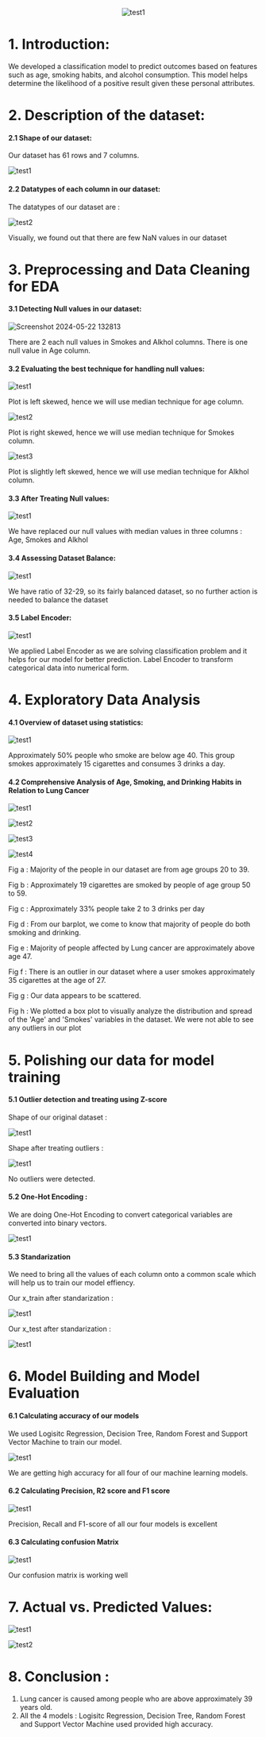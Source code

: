 <p align="center">
  <img src="https://github.com/Mervin50/ML_Project2_LungCancer_Classification/assets/167336864/a5520829-27fb-4928-b7b0-941028233030" alt="test1">
</p>


# 1. Introduction:
We developed a classification model to predict outcomes based on features such as age, smoking habits, and alcohol consumption. This model helps determine the likelihood of a positive result given these personal attributes.

# 2. Description of the dataset:

#### 2.1 Shape of our dataset:
Our dataset has 61 rows and 7 columns.

![test1](https://github.com/Mervin50/ML_Project2_LungCancer_Classification/assets/167336864/863ec6f8-7f0e-444d-9478-20de60638592)

#### 2.2 Datatypes of each column in our dataset:
The datatypes of our dataset are : 

![test2](https://github.com/Mervin50/ML_Project2_LungCancer_Classification/assets/167336864/4af6acc7-a825-4f89-a45d-92c729aced08)


Visually, we found out that there are few NaN values in our dataset

# 3. Preprocessing and Data Cleaning for EDA

#### 3.1 Detecting Null values in our dataset:

![Screenshot 2024-05-22 132813](https://github.com/Mervin50/ML_Project2_LungCancer_Classification/assets/167336864/667e87e4-f5cc-4458-b100-74d6e5615383)

There are 2 each null values in Smokes and Alkhol columns. There is one null value in Age column. 

#### 3.2 Evaluating the best technique for handling null values:

![test1](https://github.com/Mervin50/ML_Project2_LungCancer_Classification/assets/167336864/50a20522-fae1-4db2-9f70-4ff7ef46dd1d)

Plot is left skewed, hence we will use median technique for age column.

![test2](https://github.com/Mervin50/ML_Project2_LungCancer_Classification/assets/167336864/83fe3959-52b8-4dad-a7aa-4b0f68a4cda5)

 Plot is right skewed, hence we will use median technique for Smokes column.

![test3](https://github.com/Mervin50/ML_Project2_LungCancer_Classification/assets/167336864/e01501b0-2c3f-41b8-ad67-2b96ce8512ae)

Plot is slightly left skewed, hence we will use median technique for Alkhol column.

#### 3.3 After Treating Null values:

![test1](https://github.com/Mervin50/ML_Project2_LungCancer_Classification/assets/167336864/21b08ffb-e135-4110-8327-5b1fcae24ba5)

We have replaced our null values with median values in three columns : Age, Smokes and Alkhol

#### 3.4 Assessing Dataset Balance: 

![test1](https://github.com/Mervin50/ML_Project2_LungCancer_Classification/assets/167336864/7fdb2e12-a8d0-4743-b83f-bc26df76f5dd)

We have ratio of 32-29, so its fairly balanced dataset, so no further action is needed to balance the dataset

#### 3.5 Label Encoder:

![test1](https://github.com/Mervin50/ML_Project2_LungCancer_Classification/assets/167336864/02431943-2216-41dd-8d5c-fecb38b6e757)

We applied Label Encoder as we are solving classification problem and it helps for our model for better prediction. Label Encoder to transform categorical data into numerical form.

# 4. Exploratory Data Analysis

#### 4.1 Overview of dataset using statistics:

![test1](https://github.com/Mervin50/ML_Project2_LungCancer_Classification/assets/167336864/d5b38c22-cae2-4f8d-bc3c-689f69cd1e0e)

Approximately 50% people who smoke are below age 40. This group smokes approximately 15 cigarettes and consumes 3 drinks a day.

#### 4.2 Comprehensive Analysis of Age, Smoking, and Drinking Habits in Relation to Lung Cancer

![test1](https://github.com/Mervin50/ML_Project2_LungCancer_Classification/assets/167336864/fac4d932-0f9e-4e67-92ce-a12f6a772892)

![test2](https://github.com/Mervin50/ML_Project2_LungCancer_Classification/assets/167336864/8386c7e2-061d-4726-8895-e3ba806526cb)

![test3](https://github.com/Mervin50/ML_Project2_LungCancer_Classification/assets/167336864/bad18162-dc2c-42ed-8791-96f5aa8e602b)

![test4](https://github.com/Mervin50/ML_Project2_LungCancer_Classification/assets/167336864/3d5ac5ba-a32c-4a7a-be50-b460175fea68)

Fig a : Majority of the people in our dataset are from age groups 20 to 39.

Fig b : Approximately 19 cigarettes are smoked by people of age group 50 to 59.

Fig c : Approximately 33% people take 2 to 3 drinks per day

Fig d : From our barplot, we come to know that majority of people do both smoking and drinking.

Fig e : Majority of people affected by Lung cancer are approximately above age 47.

Fig f : There is an outlier in our dataset where a user smokes approximately 35 cigarettes at the age of 27. 

Fig g : Our data appears to be scattered.

Fig h : We plotted a box plot to visually analyze the distribution and spread of the 'Age' and 'Smokes' variables in the dataset. We were not able to see any outliers in our plot


# 5. Polishing our data for model training

#### 5.1 Outlier detection and treating using Z-score

Shape of our original dataset :

![test1](https://github.com/Mervin50/ML_Project2_LungCancer_Classification/assets/167336864/4b8baa6b-60e4-450a-920e-58fdb2c0ac41)

Shape after treating outliers :

![test1](https://github.com/Mervin50/ML_Project2_LungCancer_Classification/assets/167336864/4b8baa6b-60e4-450a-920e-58fdb2c0ac41)

No outliers were detected.

#### 5.2 One-Hot Encoding :

We are doing One-Hot Encoding to convert categorical variables are converted into binary vectors.

![test1](https://github.com/Mervin50/ML_Project2_LungCancer_Classification/assets/167336864/a50eb7dc-4034-45dc-8983-5174475de613)

#### 5.3 Standarization

We need to bring all the values of each column onto a common scale which will help us to train our model effiency.

Our x_train after standarization :

![test1](https://github.com/Mervin50/ML_Project2_LungCancer_Classification/assets/167336864/32f9a6dc-f184-416f-b549-c5d932e08c8b)

Our x_test after standarization :

![test1](https://github.com/Mervin50/ML_Project2_LungCancer_Classification/assets/167336864/211856bb-5483-44fc-89f3-3e73e115cb6c)

# 6. Model Building and Model Evaluation

#### 6.1 Calculating accuracy of our models

We used Logisitc Regression, Decision Tree, Random Forest and Support Vector Machine to train our model.

![test1](https://github.com/Mervin50/ML_Project2_LungCancer_Classification/assets/167336864/f34ccbe2-42eb-4649-b02c-f0fd63d79669)

We are getting high accuracy for all four of our machine learning models.

#### 6.2 Calculating Precision, R2 score and F1 score

![test1](https://github.com/Mervin50/ML_Project2_LungCancer_Classification/assets/167336864/0334b109-77ea-4066-b53b-1d762ae4d107)

Precision, Recall and F1-score of all our four models is excellent

#### 6.3 Calculating confusion Matrix

![test1](https://github.com/Mervin50/ML_Project2_LungCancer_Classification/assets/167336864/0f901358-70a9-4269-b579-cdf7b34dcf48)

Our confusion matrix is working well


# 7. Actual vs. Predicted Values:

![test1](https://github.com/Mervin50/ML_Project2_LungCancer_Classification/assets/167336864/17bcb751-e8d8-4178-a098-0bf4fb54fc2d)

![test2](https://github.com/Mervin50/ML_Project2_LungCancer_Classification/assets/167336864/8286ab87-7994-4748-a256-631d6bf03da1)


# 8. Conclusion : 

1. Lung cancer is caused among people who are above approximately 39 years old.
2. All the 4 models : Logisitc Regression, Decision Tree, Random Forest and Support Vector Machine used provided high accuracy.



















